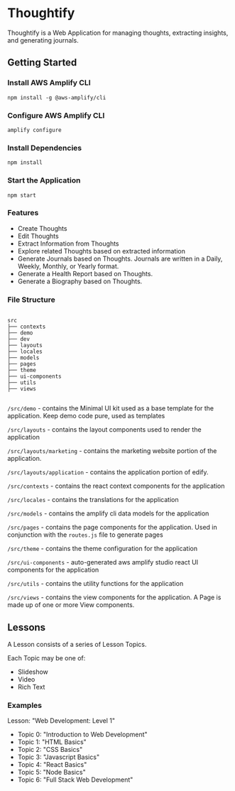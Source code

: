 # Thoughtify

Thoughtify is a Web Application for managing thoughts, extracting insights, and generating journals.

## Getting Started

### Install AWS Amplify CLI

`npm install -g @aws-amplify/cli`

### Configure AWS Amplify CLI

`amplify configure`

### Install Dependencies

`npm install`

### Start the Application

`npm start`

### Features
- Create Thoughts
- Edit Thoughts
- Extract Information from Thoughts
- Explore related Thoughts based on extracted information
- Generate Journals based on Thoughts. Journals are written in a Daily, Weekly, Monthly, or Yearly format.
- Generate a Health Report based on Thoughts.
- Generate a Biography based on Thoughts.

### File Structure

```

src
├── contexts
├── demo
├── dev
├── layouts
├── locales
├── models
├── pages
├── theme
├── ui-components
├── utils
├── views


```

`/src/demo` - contains the Minimal UI kit used as a base template for the application. Keep demo code pure, used as templates

`/src/layouts` - contains the layout components used to render the application

`/src/layouts/marketing` - contains the marketing website portion of the application.

`/src/layouts/application` - contains the application portion of edify.

`/src/contexts` - contains the react context components for the application

`/src/locales` - contains the translations for the application

`/src/models` - contains the amplify cli data models for the application

`/src/pages` - contains the page components for the application. Used in conjunction with the `routes.js` file to generate pages

`/src/theme` - contains the theme configuration for the application

`/src/ui-components` - auto-generated aws amplify studio react UI components for the application

`/src/utils` - contains the utility functions for the application

`/src/views` - contains the view components for the application. A Page is made up of one or more View components.

## Lessons

A Lesson consists of a series of Lesson Topics.

Each Topic may be one of:

- Slideshow
- Video
- Rich Text

### Examples

Lesson: "Web Development: Level 1"

- Topic 0: "Introduction to Web Development"
- Topic 1: "HTML Basics"
- Topic 2: "CSS Basics"
- Topic 3: "Javascript Basics"
- Topic 4: "React Basics"
- Topic 5: "Node Basics"
- Topic 6: "Full Stack Web Development"
